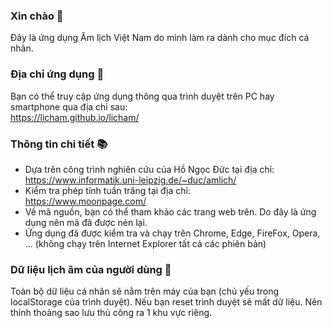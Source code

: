 ### Xin chào 👋
Đây là ứng dụng Âm lịch Việt Nam do mình làm ra dành cho mục đích cá nhân.

### Địa chỉ ứng dụng 🚀
Bạn có thể truy cập ứng dụng thông qua trình duyệt trên PC hay smartphone qua địa chỉ sau:  
https://licham.github.io/licham/

### Thông tin chi tiết 📚
- Dựa trên công trình nghiên cứu của Hồ Ngọc Đức tại địa chỉ:  
https://www.informatik.uni-leipzig.de/~duc/amlich/
- Kiểm tra phép tính tuần trăng tại địa chỉ:  
https://www.moonpage.com/
- Về mã nguồn, bạn có thể tham khảo các trang web trên. Do đây là ứng dụng nên mã đã được nén lại.
- Ứng dụng đã được kiểm tra và chạy trên Chrome, Edge, FireFox, Opera, ... (không chạy trên Internet Explorer tất cả các phiên bản)

### Dữ liệu lịch âm của người dùng 📆
Toàn bộ dữ liệu cá nhân sẽ nằm trên máy của bạn (chủ yếu trong localStorage của trình duyệt).
Nếu bạn reset trình duyệt sẽ mất dữ liệu. Nên thỉnh thoảng sao lưu thủ công ra 1 khu vực riêng.

<!--
**licham/licham** is a ✨ _special_ ✨ repository because its `README.md` (this file) appears on your GitHub profile.

Here are some ideas to get you started:

- 🔭 I’m currently working on ...
- 🌱 I’m currently learning ...
- 👯 I’m looking to collaborate on ...
- 🤔 I’m looking for help with ...
- 💬 Ask me about ...
- 📫 How to reach me: ...
- 😄 Pronouns: ...
- ⚡ Fun fact: ...
-->
